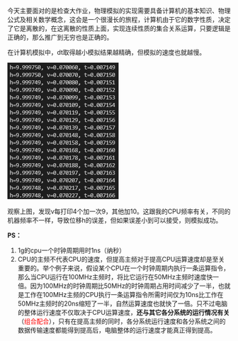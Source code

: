 ## 
今天主要面对的是检查大作业，物理模拟的实现需要具备计算机的基本知识、物理公式及相关数学概念，这会是一个很漫长的旅程，计算机由于它的数字性质，决定了它是离散的，在这离散的性质上面，实现连续性质的集合关系运算，只要逻辑是正确的，那么推广到无穷也是正确的。

在计算机模拟中，dt取得越小模拟结果越精确，但模拟的速度也就越慢。

![](2021-06-30-15-20-02.png)

观察上图，发现v每打印4个加一次9，其他加10。这跟我的CPU频率有关，不同的机器频率不一样，导致位移h的误差，但如果误差小到可以接受，则模拟成功。

**PS：**
1. 1g的cpu一个时钟周期用时1ns（纳秒）
2. CPU的主频不代表CPU的速度，但提高主频对于提高CPU运算速度却是至关重要的。举个例子来说，假设某个CPU在一个时钟周期内执行一条运算指令，那么当CPU运行在100MHz主频时，将比它运行在50MHz主频时速度快一倍。因为100MHz的时钟周期比50MHz的时钟周期占用时间减少了一半，也就是工作在100MHz主频的CPU执行一条运算指令所需时间仅为10ns比工作在50MHz主频时的20ns缩短了一半，自然运算速度也就快了一倍。只不过电脑的整体运行速度不仅取决于CPU运算速度，**还与其它各分系统的运行情况有关**（<font color=red>组合配合</font>），只有在提高主频的同时，各分系统运行速度和各分系统之间的数据传输速度都能得到提高后，电脑整体的运行速度才能真正得到提高。
